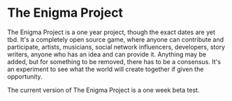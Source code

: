# The Enigma Project
The Enigma Project is a one year project, though the exact dates are yet tbd. It's a completely open source game, where anyone can contribute and participate, artists, musicians, social network influencers, developers, story writers, anyone who has an idea and can provide it. Anything may be added, but for something to be removed, there has to be a consensus. It's an experiment to see what the world will create together if given the opportunity.

The current version of The Enigma Project is a one week beta test.
